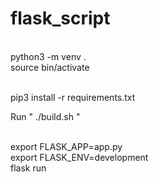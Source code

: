 # flask_script

<br>python3 -m venv .
<br>source bin/activate

<br>pip3 install -r requirements.txt


Run " ./build.sh "

<br>export FLASK_APP=app.py
<br>export FLASK_ENV=development
<br>flask run
